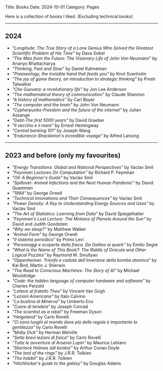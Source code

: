 Title: Books
Date: 2024-10-01
Category: Pages

Here is a collection of books I liked.
(Excluding technical books)

---

## 2024
- *"Longitude: The True Story of a Lone Genius Who Solved the Greatest Scientific Problem of His Time"* by Dava Sobel
- *"The Man from the Future: The Visionary Life of John Von Neumann"* by Ananyo Bhattacharya
- *"Thinking, Fast and Slow"* by Daniel Kahneman
- *"Preaxeology, the invisible hand that feeds you"* by Knut Svanholm
- *"The joy of game theory, an introduction to strategic thinking"* by Presh Talwalkar
- *"Che Guevara: a revolutionary life"* by Jon Lee Anderson
- *"The mathematical theory of communication"* by Claude Shannon
- *"A history of mathematics"* by Carl Boyer
- *"The computer and the brain"* by John Von Neumann
- *"Cypherpunks-Freedom and the future of the internet"* by Julian Assange
- *"Debt-The first 5000 years"* by David Graeber 
- *"Il vecchio e il mare"* by Ernest Hemingway 
- *"Central banking 101"* by Joseph Wang 
- *"Endurance-Shackleton's incredible voyage"* by Alfred Lansing 
---
## 2023 and before (only my favourites)


- *"Energy Transitions: Global and National Perspectives"* by Vaclav Smil
- *"Feynman Lectures On Computation"* by Richard P. Feynman
- *"Oil: A Beginner's Guide"* by Vaclav Smil
- *"Spillover: Animal Infections and the Next Human Pandemic"* by David Quammen
- *"1984"* by George Orwell
- *"Technical Innovations and Their Consequences"* by Vaclav Smil
- *"Power Density: A Key to Understanding Energy Sources and Uses"* by Vaclav Smil
- *"The Art of Statistics: Learning from Data"* by David Spiegelhalter
- *"Feynman's Lost Lecture: The Motions of Planets Around the Sun"* by David and Judith Goodstein
- *"Why we sleep?"* by Matthew Walker
- *"Animal Farm"* by George Orwell
- *"Il sistema periodico"* by Primo Levi
- *"Personaggi e scoperte della fisica. Da Galileo ai quark"* by Emilio Segrè
- *"What Is the Name of This Book?: The Riddle of Dracula and Other Logical Puzzles"* by Raymond M. Smullyan
- *"Oppenheimer. Trionfo e caduta dell'inventore della bomba atomica"* by Kai Bird, Martin J. Sherwin
- *"The Road to Conscious Machines: The Story of AI"* by Michael Wooldridge
- *"Code: the hidden language of computer hardware and software"* by Charles Petzold
- *"Lettere al fratello Theo"* by Vincent Van Gogh
- *"Lezioni Americane"* by Italo Calvino
- *"La bustina di Minerva"* by Umberto Eco
- *"Cuore di tenebra"* by Joseph Conrad
- *"The scientist as a rebel"* by Freeman Dyson
- *"Helgoland"* by Carlo Rovelli
- *"Ci sono luoghi al mondo dove più delle regole è importante la gentilezza"* by Carlo Rovelli
- *"Moby Dick"* by Herman Melville
- *"Sette brevi lezioni di fisica"* by Carlo Rovelli
- *"Tutte le avventure di Arsenio Lupin"* by Maurice Leblanc
- *"Sherlock Holmes (all books)"* by Arthur Conan Doyle
- *"The lord of the rings"* by J.R.R. Tolkien
- *"The hobbit"* by J.R.R. Tolkien
- *"Hitchhicker's guide to the galaxy"* by Douglas Adams
